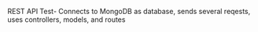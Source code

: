 REST API Test- Connects to MongoDB as database, sends several reqests, uses controllers, models, and routes

